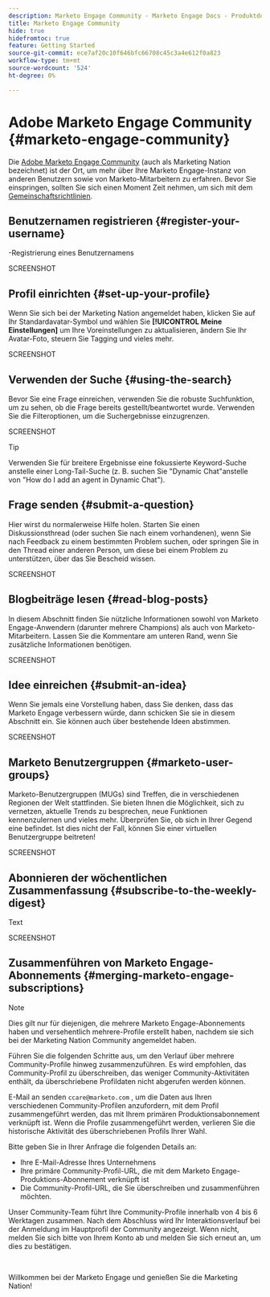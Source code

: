 ```yaml
---
description: Marketo Engage Community - Marketo Engage Docs - Produktdokumentation
title: Marketo Engage Community
hide: true
hidefromtoc: true
feature: Getting Started
source-git-commit: ece7af20c10f646bfc66708c45c3a4e612f0a823
workflow-type: tm+mt
source-wordcount: '524'
ht-degree: 0%

---
```


# Adobe Marketo Engage Community {#marketo-engage-community}

Die [Adobe Marketo Engage Community](https://nation.marketo.com/) (auch als Marketing Nation bezeichnet) ist der Ort, um mehr über Ihre Marketo Engage-Instanz von anderen Benutzern sowie von Marketo-Mitarbeitern zu erfahren. Bevor Sie einspringen, sollten Sie sich einen Moment Zeit nehmen, um sich mit dem [Gemeinschaftsrichtlinien](https://nation.marketo.com/t5/community-guidelines/ct-p/community-guidelines).

## Benutzernamen registrieren {#register-your-username}

-Registrierung eines Benutzernamens

SCREENSHOT

## Profil einrichten {#set-up-your-profile}

Wenn Sie sich bei der Marketing Nation angemeldet haben, klicken Sie auf Ihr Standardavatar-Symbol und wählen Sie **[!UICONTROL Meine Einstellungen]** um Ihre Voreinstellungen zu aktualisieren, ändern Sie Ihr Avatar-Foto, steuern Sie Tagging und vieles mehr.

SCREENSHOT

## Verwenden der Suche {#using-the-search}

Bevor Sie eine Frage einreichen, verwenden Sie die robuste Suchfunktion, um zu sehen, ob die Frage bereits gestellt/beantwortet wurde. Verwenden Sie die Filteroptionen, um die Suchergebnisse einzugrenzen.

SCREENSHOT

>[!TIP]
>
>Verwenden Sie für breitere Ergebnisse eine fokussierte Keyword-Suche anstelle einer Long-Tail-Suche (z. B. suchen Sie &quot;Dynamic Chat&quot;anstelle von &quot;How do I add an agent in Dynamic Chat&quot;).

## Frage senden {#submit-a-question}

Hier wirst du normalerweise Hilfe holen. Starten Sie einen Diskussionsthread (oder suchen Sie nach einem vorhandenen), wenn Sie nach Feedback zu einem bestimmten Problem suchen, oder springen Sie in den Thread einer anderen Person, um diese bei einem Problem zu unterstützen, über das Sie Bescheid wissen.

SCREENSHOT

## Blogbeiträge lesen {#read-blog-posts}

In diesem Abschnitt finden Sie nützliche Informationen sowohl von Marketo Engage-Anwendern (darunter mehrere Champions) als auch von Marketo-Mitarbeitern. Lassen Sie die Kommentare am unteren Rand, wenn Sie zusätzliche Informationen benötigen.

SCREENSHOT

## Idee einreichen {#submit-an-idea}

Wenn Sie jemals eine Vorstellung haben, dass Sie denken, dass das Marketo Engage verbessern würde, dann schicken Sie sie in diesem Abschnitt ein. Sie können auch über bestehende Ideen abstimmen.

SCREENSHOT

## Marketo Benutzergruppen {#marketo-user-groups}

Marketo-Benutzergruppen (MUGs) sind Treffen, die in verschiedenen Regionen der Welt stattfinden. Sie bieten Ihnen die Möglichkeit, sich zu vernetzen, aktuelle Trends zu besprechen, neue Funktionen kennenzulernen und vieles mehr. Überprüfen Sie, ob sich in Ihrer Gegend eine befindet. Ist dies nicht der Fall, können Sie einer virtuellen Benutzergruppe beitreten!

SCREENSHOT

## Abonnieren der wöchentlichen Zusammenfassung {#subscribe-to-the-weekly-digest}

Text

SCREENSHOT

## Zusammenführen von Marketo Engage-Abonnements {#merging-marketo-engage-subscriptions}

>[!NOTE]
>
>Dies gilt nur für diejenigen, die mehrere Marketo Engage-Abonnements haben und versehentlich mehrere-Profile erstellt haben, nachdem sie sich bei der Marketing Nation Community angemeldet haben.

Führen Sie die folgenden Schritte aus, um den Verlauf über mehrere Community-Profile hinweg zusammenzuführen. Es wird empfohlen, das Community-Profil zu überschreiben, das weniger Community-Aktivitäten enthält, da überschriebene Profildaten nicht abgerufen werden können.

E-Mail an senden `ccare@marketo.com` , um die Daten aus Ihren verschiedenen Community-Profilen anzufordern, mit dem Profil zusammengeführt werden, das mit Ihrem primären Produktionsabonnement verknüpft ist. Wenn die Profile zusammengeführt werden, verlieren Sie die historische Aktivität des überschriebenen Profils Ihrer Wahl.

Bitte geben Sie in Ihrer Anfrage die folgenden Details an:

* Ihre E-Mail-Adresse Ihres Unternehmens
* Ihre primäre Community-Profil-URL, die mit dem Marketo Engage-Produktions-Abonnement verknüpft ist
* Die Community-Profil-URL, die Sie überschreiben und zusammenführen möchten.

Unser Community-Team führt Ihre Community-Profile innerhalb von 4 bis 6 Werktagen zusammen. Nach dem Abschluss wird Ihr Interaktionsverlauf bei der Anmeldung im Hauptprofil der Community angezeigt. Wenn nicht, melden Sie sich bitte von Ihrem Konto ab und melden Sie sich erneut an, um dies zu bestätigen.

<br>

Willkommen bei der Marketo Engage und genießen Sie die Marketing Nation!
